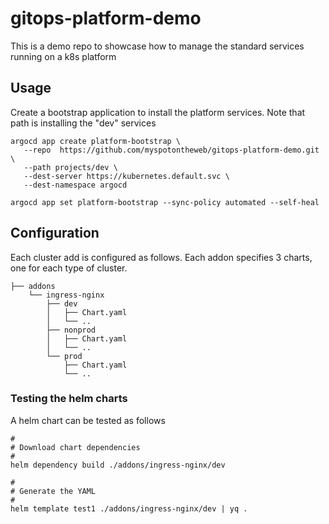 # gitops-platform-demo
This is a demo repo to showcase how to manage the standard services running on a k8s platform

## Usage

Create a bootstrap application to install the platform services. Note that path is installing the "dev" services

```
argocd app create platform-bootstrap \
   --repo  https://github.com/myspotontheweb/gitops-platform-demo.git \
   --path projects/dev \
   --dest-server https://kubernetes.default.svc \
   --dest-namespace argocd

argocd app set platform-bootstrap --sync-policy automated --self-heal
```

## Configuration

Each cluster add is configured as follows. Each addon specifies 3 charts, one for each type of cluster.

```
├── addons
    └── ingress-nginx
        ├── dev
        │   ├── Chart.yaml
        │   └── ..
        ├── nonprod
        │   ├── Chart.yaml
        │   └── ..
        └── prod
            ├── Chart.yaml
            └── ..
```

### Testing the helm charts

A helm chart can be tested as follows

```
#
# Download chart dependencies
#
helm dependency build ./addons/ingress-nginx/dev

#
# Generate the YAML
#
helm template test1 ./addons/ingress-nginx/dev | yq .
```

